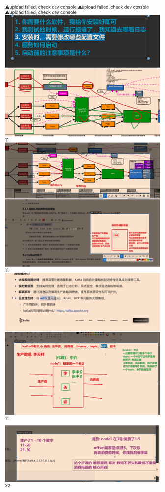 ⚠️upload failed, check dev console
⚠️upload failed, check dev console
⚠️upload failed, check dev console
![](Pasted%20image%2020250703083948.png)![](Pasted%20image%2020250703094027.png)11
![](Pasted%20image%2020250703094659.png)![](Pasted%20image%2020250703095421.png)11
![](Pasted%20image%2020250703100159.png)![](Pasted%20image%2020250703100959.png)11

![](Pasted%20image%2020250703104555.png)22